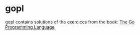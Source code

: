 # gopl

gopl contains solutions of the exercices from the book: [The Go Programming Language](https://www.gopl.io)
